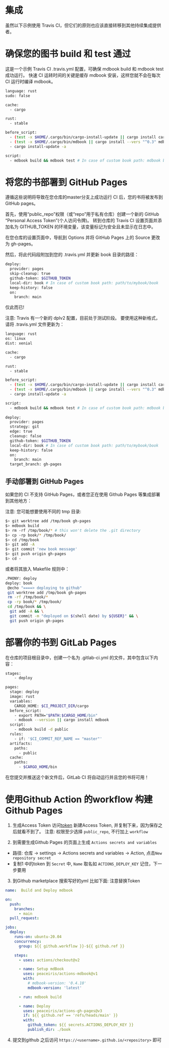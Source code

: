 # 集成
虽然以下示例使用 Travis CI，但它们的原则也应该直接转移到其他持续集成提供者。

# 确保您的图书 build 和 test 通过
这是一个示例 Travis CI .travis.yml 配置，可确保 mdbook build 和 mdbook test 成功运行。 快速 CI 运转时间的关键是缓存 mdbook 安装，这样您就不会在每次 CI 运行时编译 mdbook。
```sh
language: rust
sudo: false

cache:
  - cargo

rust:
  - stable

before_script:
  - (test -x $HOME/.cargo/bin/cargo-install-update || cargo install cargo-update)
  - (test -x $HOME/.cargo/bin/mdbook || cargo install --vers "^0.3" mdbook)
  - cargo install-update -a

script:
  - mdbook build && mdbook test # In case of custom book path: mdbook build path/to/mybook && mdbook test path/to/mybook
```

# 将您的书部署到 GitHub Pages
遵循这些说明将导致在您仓库的master分支上成功运行 CI 后，您的书将被发布到 GitHub pages。

首先，使用“public_repo”权限（或“repo”用于私有仓库）创建一个新的 GitHub “Personal Access Token”(个人访问令牌)。 转到仓库的 Travis CI 设置页面并添加名为 GITHUB_TOKEN 的环境变量，该变量标记为安全且未显示在日志中。

在您仓库的设置页面中，导航到 Options 并将 GitHub Pages 上的 Source 更改为 gh-pages。

然后，将此代码段附加到您的 .travis.yml 并更新 book 目录的路径：
```sh
deploy:
  provider: pages
  skip-cleanup: true
  github-token: $GITHUB_TOKEN
  local-dir: book # In case of custom book path: path/to/mybook/book
  keep-history: false
  on:
    branch: main
```

仅此而已!

注意: Travis 有一个新的 dplv2 配置，目前处于测试阶段。 要使用这种新格式，请将 .travis.yml 文件更新为：
```sh
language: rust
os: linux
dist: xenial

cache:
  - cargo

rust:
  - stable

before_script:
  - (test -x $HOME/.cargo/bin/cargo-install-update || cargo install cargo-update)
  - (test -x $HOME/.cargo/bin/mdbook || cargo install --vers "^0.3" mdbook)
  - cargo install-update -a

script:
  - mdbook build && mdbook test # In case of custom book path: mdbook build path/to/mybook && mdbook test path/to/mybook
  
deploy:
  provider: pages
  strategy: git
  edge: true
  cleanup: false
  github-token: $GITHUB_TOKEN
  local-dir: book # In case of custom book path: path/to/mybook/book
  keep-history: false
  on:
    branch: main
  target_branch: gh-pages

```

## 手动部署到 GitHub Pages
如果您的 CI 不支持 GitHub Pages，或者您正在使用 Github Pages 等集成部署到其他地方：

注意: 您可能想要使用不同的 tmp 目录:
```sh
$> git worktree add /tmp/book gh-pages
$> mdbook build
$> rm -rf /tmp/book/* # this won't delete the .git directory
$> cp -rp book/* /tmp/book/
$> cd /tmp/book
$> git add -A
$> git commit 'new book message'
$> git push origin gh-pages
$> cd -
```
或者将其放入 Makefile 规则中：
```sh
.PHONY: deploy
deploy: book
 @echo "====> deploying to github"
 git worktree add /tmp/book gh-pages
 rm -rf /tmp/book/*
 cp -rp book/* /tmp/book/
 cd /tmp/book && \
  git add -A && \
  git commit -m "deployed on $(shell date) by ${USER}" && \
  git push origin gh-pages
```

# 部署你的书到 GitLab Pages
在仓库的项目根目录中，创建一个名为 .gitlab-ci.yml 的文件，其中包含以下内容：
```sh
stages:
    - deploy

pages:
  stage: deploy
  image: rust
  variables:
    CARGO_HOME: $CI_PROJECT_DIR/cargo
  before_script:
    - export PATH="$PATH:$CARGO_HOME/bin"
    - mdbook --version || cargo install mdbook
  script:
    - mdbook build -d public
  rules:
    - if: '$CI_COMMIT_REF_NAME == "master"'
  artifacts:
    paths:
      - public
  cache:
    paths:
      - $CARGO_HOME/bin
```
在您提交并推送这个新文件后，GitLab CI 将自动运行并且您的书将可用！

# 使用Github Action 的workflow 构建Github Pages

1. 生成Access Token
访问[token](https://github.com/settings/tokens) 新建Access Token, 并复制下来，因为保存之后就看不到了。
注意: 权限至少选择 `public_repo`, 不行加上 `workflow`

2. 到需要生成Github Pages 的页面上生成 `Actions secrets and variables`
- 路径: 仓库 -> settings -> Actions secrets and variables -> Action, 点击`New repository secret` 
- 复制1 中的token 到 `Secret` 中, `Name` 取名如 `ACTIONS_DEPLOY_KEY` 记住，下一步要用

3. 到Github marketplace 搜索写好的yml 比如下面:
注意替换Token
```yml
name:  Build and Deploy mdbook

on:
  push:
    branches:
      - main
  pull_request:

jobs:
  deploy:
    runs-on: ubuntu-20.04
    concurrency:
      group: ${{ github.workflow }}-${{ github.ref }}

    steps:
      - uses: actions/checkout@v2

      - name: Setup mdBook
        uses: peaceiris/actions-mdbook@v1
        with:
          # mdbook-version: '0.4.10'
          mdbook-version: 'latest'

      - run: mdbook build

      - name: Deploy
        uses: peaceiris/actions-gh-pages@v3
        if: ${{ github.ref == 'refs/heads/main' }}
        with:
          github_token: ${{ secrets.ACTIONS_DEPLOY_KEY }}
          publish_dir: ./book
```

4. 提交到github 之后访问 `https://<username>.github.io/<repository>` 即可
